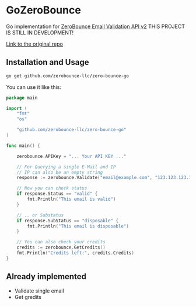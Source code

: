 # GoZeroBounce
Go implementation for [ZeroBounce Email Validation API v2](https://www.zerobounce.net/docs/email-validation-api-quickstart/) 
THIS PROJECT IS STILL IN DEVELOPMENT!

[Link to the original repo](https://github.com/antsanchez/gozerobounce)

## Installation and Usage
```sh
go get github.com/zerobounce-llc/zero-bounce-go
```

You can use it like this:
```go
package main

import (
    "fmt"
    "os"

    "github.com/zerobounce-llc/zero-bounce-go"
)

func main() {

    zerobounce.APIKey = "... Your API KEY ..." 

    // For Querying a single E-Mail and IP
    // IP can also be an empty string
    response := zerobounce.Validate("email@example.com", "123.123.123.123")

    // Now you can check status
    if response.Status == "valid" {
        fmt.Println("This email is valid")
    }

    // .. or Substatus
    if response.SubStatus == "disposable" {
        fmt.Println("This email is disposable")
    }

    // You can also check your credits 
    credits := zerobounce.GetCredits()
    fmt.Println("Credits left:", credits.Credits)
}
```

## Already implemented
- Validate single email
- Get gredits
